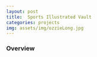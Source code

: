 ```yaml
---
layout: post
title:  Sports Illustrated Vault
categories: projects
img: assets/img/ozzieLong.jpg
---
```


### Overview
